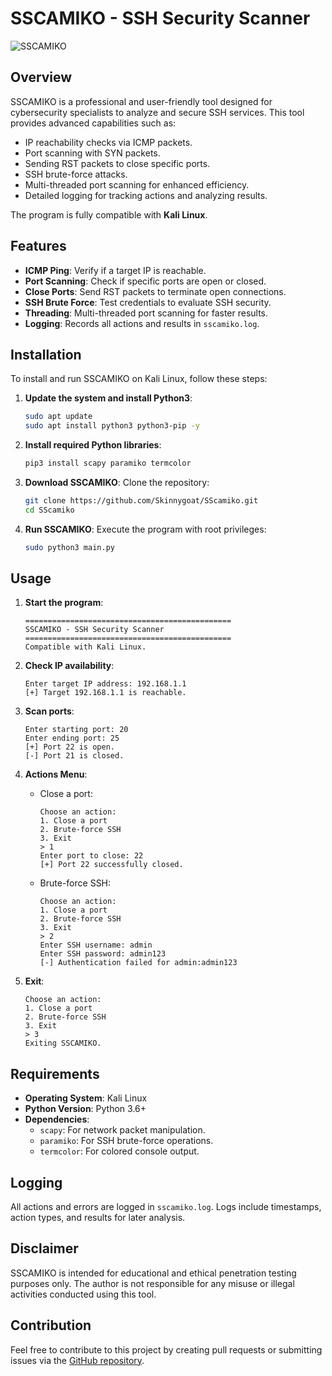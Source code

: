 # SSCAMIKO - SSH Security Scanner

![SSCAMIKO](https://github.com/user-attachments/assets/91d3ded0-c82b-4fbe-becd-48f2f4819310)

## Overview
SSCAMIKO is a professional and user-friendly tool designed for cybersecurity specialists to analyze and secure SSH services. This tool provides advanced capabilities such as:

- IP reachability checks via ICMP packets.
- Port scanning with SYN packets.
- Sending RST packets to close specific ports.
- SSH brute-force attacks.
- Multi-threaded port scanning for enhanced efficiency.
- Detailed logging for tracking actions and analyzing results.

The program is fully compatible with **Kali Linux**.

## Features
- **ICMP Ping**: Verify if a target IP is reachable.
- **Port Scanning**: Check if specific ports are open or closed.
- **Close Ports**: Send RST packets to terminate open connections.
- **SSH Brute Force**: Test credentials to evaluate SSH security.
- **Threading**: Multi-threaded port scanning for faster results.
- **Logging**: Records all actions and results in `sscamiko.log`.

## Installation
To install and run SSCAMIKO on Kali Linux, follow these steps:

1. **Update the system and install Python3**:
   ```bash
   sudo apt update
   sudo apt install python3 python3-pip -y
   ```

2. **Install required Python libraries**:
   ```bash
   pip3 install scapy paramiko termcolor
   ```

3. **Download SSCAMIKO**:
   Clone the repository:
   ```bash
   git clone https://github.com/Skinnygoat/SScamiko.git
   cd SScamiko
   ```

4. **Run SSCAMIKO**:
   Execute the program with root privileges:
   ```bash
   sudo python3 main.py
   ```

## Usage
1. **Start the program**:
   ```
   ==============================================
   SSCAMIKO - SSH Security Scanner
   ==============================================
   Compatible with Kali Linux.
   ```

2. **Check IP availability**:
   ```
   Enter target IP address: 192.168.1.1
   [+] Target 192.168.1.1 is reachable.
   ```

3. **Scan ports**:
   ```
   Enter starting port: 20
   Enter ending port: 25
   [+] Port 22 is open.
   [-] Port 21 is closed.
   ```

4. **Actions Menu**:
   - Close a port:
     ```
     Choose an action:
     1. Close a port
     2. Brute-force SSH
     3. Exit
     > 1
     Enter port to close: 22
     [+] Port 22 successfully closed.
     ```
   - Brute-force SSH:
     ```
     Choose an action:
     1. Close a port
     2. Brute-force SSH
     3. Exit
     > 2
     Enter SSH username: admin
     Enter SSH password: admin123
     [-] Authentication failed for admin:admin123
     ```

5. **Exit**:
   ```
   Choose an action:
   1. Close a port
   2. Brute-force SSH
   3. Exit
   > 3
   Exiting SSCAMIKO.
   ```

## Requirements
- **Operating System**: Kali Linux
- **Python Version**: Python 3.6+
- **Dependencies**:
  - `scapy`: For network packet manipulation.
  - `paramiko`: For SSH brute-force operations.
  - `termcolor`: For colored console output.

## Logging
All actions and errors are logged in `sscamiko.log`. Logs include timestamps, action types, and results for later analysis.

## Disclaimer
SSCAMIKO is intended for educational and ethical penetration testing purposes only. The author is not responsible for any misuse or illegal activities conducted using this tool.

## Contribution
Feel free to contribute to this project by creating pull requests or submitting issues via the [GitHub repository](https://github.com/Skinnygoat/SScamiko).
